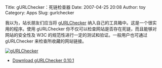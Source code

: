 Title: gURLChecker：死链检查器
Date: 2007-04-25 20:08
Author: toy
Category: Apps
Slug: gurlchecker

我以为，站长朋友们应当将
[gURLChecker](http://gurlchecker.labs.libre-entreprise.org/)
纳入自己的工具箱中。这是一个很实用的程序。使用 gURLChecker
你不仅可以检查网站是否存在死链，而且能够对网站的安全性及 W3C
的规范性进行一定的测试和验证。一般用户也可通过 gURLChecker
来检查所收藏的网站链接。

[![gURLChecker](http://i.linuxtoy.org/i/2007/04/gurlchecker_s.jpg)](http://i.linuxtoy.org/i/2007/04/gurlchecker.jpg)

- [Download gURLChecker
0.10.1](http://labs.libre-entreprise.org/frs/?group_id=7)
